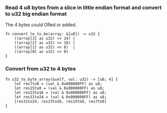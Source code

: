 ### Read 4 u8 bytes from a slice in little endian format and convert to u32 big endian format

The 4 bytes could ORed or added.

```
fn convert_le_to_be(array: &[u8]) -> u32 {
    ((array[3] as u32) << 24) | 
    ((array[2] as u32) << 16) | 
    ((array[1] as u32) << 8)  | 
    ((array[0] as u32) << 0)
}
```

### Convert from u32 to 4 bytes
```
fn u32_to_byte_array(&self, val: u32) -> [u8; 4] {
    let res7to0 = (val & 0x000000FF) as u8;
    let res15to8 = (val & 0x000000FF) as u8;
    let res23to16 = (val & 0x000000FF) as u8;
    let res31to24 = (val & 0x000000FF) as u8;
    [res31to24, res23to16, res15to8, res7to0]
}
```
